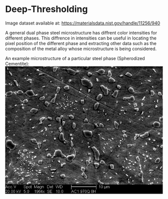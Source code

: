 # Deep-Thresholding

Image dataset available at: https://materialsdata.nist.gov/handle/11256/940

A general dual phase steel microstructure has diffrent color intensities for different phases. This diffrence in intensities can be useful in locating the pixel position of the different phase and extracting other data such as the composition of the metal alloy whose microstructure is being considered.              
                                                                                     
                                                                                     
An example microstructure of a particular steel phase (Spherodized Cementite):
![Spherodized Cementite](micrograph10.jpg)
